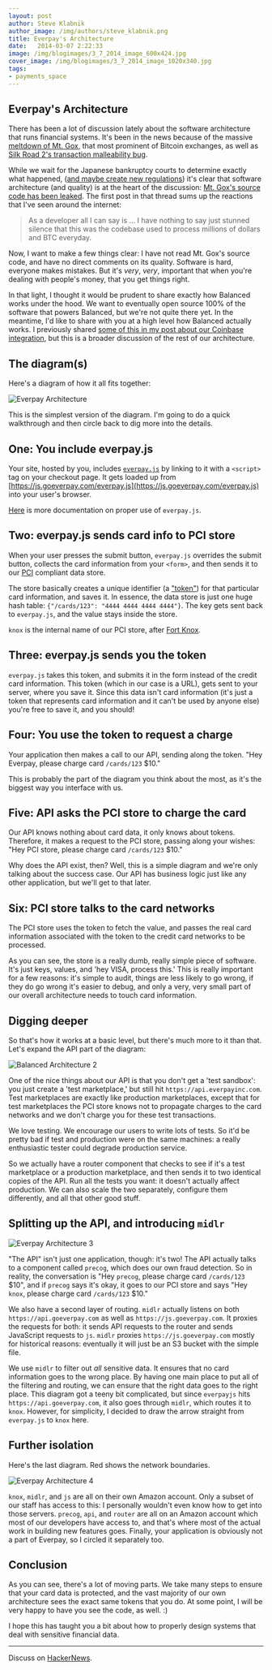 ```yaml
---
layout: post
author: Steve Klabnik
author_image: /img/authors/steve_klabnik.png
title: Everpay's Architecture
date:   2014-03-07 2:22:33
image: /img/blogimages/3_7_2014_image_600x424.jpg
cover_image: /img/blogimages/3_7_2014_image_1020x340.jpg
tags:
- payments_space
---
```


## Everpay's Architecture

There has been a lot of discussion lately about the software architecture
that runs financial systems. It's been in the news because of the massive
[meltdown of Mt. Gox](http://www.wired.com/wiredenterprise/2014/03/bitcoin-exchange/),
that most prominent of Bitcoin exchanges, as well as [Silk Road 2's transaction malleability
bug](http://www.forbes.com/sites/andygreenberg/2014/02/13/silk-road-2-0-hacked-using-bitcoin-bug-all-its-funds-stolen/).
<!--break-->
While we wait for the Japanese bankruptcy courts to determine exactly what happened, ([and maybe create new regulations](http://online.wsj.com/news/articles/SB10001424052702303630904579419862242970416?mg=reno64-wsj&url=http%3A%2F%2Fonline.wsj.com%2Farticle%2FSB10001424052702303630904579419862242970416.html))
it's clear that software architecture (and quality) is at the heart of the
discussion: [Mt. Gox's source code has been leaked](https://bitcointalk.org/index.php?topic=498522.0;all).
The first post in that thread sums up the reactions that I've seen around the internet:

> As a developer all I can say is ...
> I have nothing to say just stunned silence that this was the codebase used to process millions
> of dollars and BTC everyday.

Now, I want to make a few things clear: I have not read Mt. Gox's source code, and have no direct
comments on its quality. Software is hard, everyone makes mistakes. But it's _very_, _very_, important
that when you're dealing with people's money, that you get things right.

In that light, I thought it would be prudent to share exactly how Balanced works under the hood.
We want to eventually open source 100% of the software that powers Balanced, but we're not quite
there yet. In the meantime, I'd like to share with you at a high level how Balanced actually works.
I previously shared [some of this in my post about our Coinbase integration](/more-details-about-bitcoin/), 
but this is a broader discussion of the rest of our architecture.

## The diagram(s)

Here's a diagram of how it all fits together:

![Everpay Architecture](/img/blogimages/balanced_arch_1.jpg)

This is the simplest version of the diagram. I'm going to do a quick walkthrough and then circle back to dig more into the details.

## One: You include everpay.js

Your site, hosted by you, includes [`everpay.js`](https://github.com/everpay/everpay-js/) by linking to it with a `<script>` tag on your checkout page. It gets loaded up from [https://js.goeverpay.com/everpay.js](https://js.goeverpay.com/everpay.js) into your user's browser.

[Here](https://docs.everpayinc.com/1.1/guides/everpay-js/) is more documentation on proper use of `everpay.js`.

## Two: everpay.js sends card info to PCI store

When your user presses the submit button, `everpay.js` overrides the submit button, collects the card information from your `<form>`, and then sends it to our [PCI](https://www.pcisecuritystandards.org/) compliant data store.

The store basically creates a unique identifier (a ["token"](http://en.wikipedia.org/wiki/Tokenization_(data_security))) for that particular card information, and saves it. In essence, the data store is just one huge hash table: `{"/cards/123": "4444 4444 4444 4444"}`. The key gets sent back to `everpay.js`, and the value stays inside the store.

`knox` is the internal name of our PCI store, after [Fort Knox](http://www.knox.army.mil/).

## Three: everpay.js sends you the token

`everpay.js` takes this token, and submits it in the form instead of the credit card information. This token (which in our case is a URL), gets sent to your server, where you save it. Since this data isn't card information (it's just a token that represents card information and it can't be used by anyone else) you're free to save it, and you should! 

## Four: You use the token to request a charge

Your application then makes a call to our API, sending along the token. "Hey Everpay, please charge card `/cards/123` $10."

This is probably the part of the diagram you think about the most, as it's the biggest way you interface with us.

## Five: API asks the PCI store to charge the card

Our API knows nothing about card data, it only knows about tokens. Therefore, it makes a request to the PCI store, passing along your wishes: "Hey PCI store, please charge card `/cards/123` $10."

Why does the API exist, then? Well, this is a simple diagram and we're only talking about the success case. Our API has business logic just like any other application, but we'll get to that later.

## Six: PCI store talks to the card networks

The PCI store uses the token to fetch the value, and passes the real card information associated with the token to the credit card networks to be processed.

As you can see, the store is a really dumb, really simple piece of software. It's just keys, values, and 'hey VISA, process this.' This is really important for a few reasons: it's simple to audit, things are less likely to go wrong, if they do go wrong it's easier to debug, and only a very, very small part of our overall architecture needs to touch card information.

## Digging deeper

So that's how it works at a basic level, but there's much more to it than that. Let's expand the API part of the diagram:

![Balanced Architecture 2](/img/blogimages/balanced_arch_2.jpg)

One of the nice things about our API is that you don't get a 'test sandbox': you just create a 'test marketplace,' but still hit `https://api.everpayinc.com`. Test marketplaces are exactly like production marketplaces, except that for test marketplaces the PCI store knows not to propagate charges to the card networks and we don't charge you for these test transactions.

We love testing. We encourage our users to write lots of tests. So it'd be pretty bad if test and production were on the same machines: a really enthusiastic tester could degrade production service.

So we actually have a router component that checks to see if it's a test marketplace or a production marketplace, and then sends it to two identical copies of the API. Run all the tests you want: it doesn't actually affect production. We can also scale the two separately, configure them differently, and all that other good stuff.

## Splitting up the API, and introducing `midlr`

![Everpay Architecture 3](/img/blogimages/balanced_arch_3.jpg)

"The API" isn't just one application, though: it's two! The API actually talks to a component called `precog`, which does our own fraud detection. So in reality, the conversation is "Hey `precog`, please charge card `/cards/123` $10", and if  `precog` says it's okay, it goes to our PCI store and says "Hey `knox`, please charge card `/cards/123` $10." 

We also have a second layer of routing. `midlr` actually listens on both `https://api.goeverpay.com` as well as `https://js.goeverpay.com`. It proxies the requests for both: it sends API requests to the router and sends JavaScript requests to `js`. `midlr` proxies `https://js.goeverpay.com` mostly for historical reasons: eventually it will just be an S3 bucket with the simple file.

We use `midlr` to filter out _all_ sensitive data. It ensures that no card information goes to the wrong place. By having one main place to put all of the filtering and routing, we can ensure that the right data goes to the right place. This diagram got a teeny bit complicated, but since `everpayjs` hits `https://api.goeverpay.com`, it also goes through `midlr`, which routes it to `knox`. However, for simplicity, I decided to draw the arrow straight from `everpay.js` to `knox` here.

## Further isolation

Here's the last diagram. Red shows the network boundaries.

![Everpay Architecture 4](/img/blogimages/balanced_arch_4.jpg)

`knox`, `midlr`, and `js` are all on their own Amazon account. Only a subset of our staff has access to this: I personally wouldn't even know how to get into those servers. `precog`, `api`, and `router` are all on an Amazon account which most of our developers have access to, and that's where most of the actual work in building new features goes. Finally, your application is obviously not a part of Everpay, so I circled it separately too.

## Conclusion

As you can see, there's a lot of moving parts. We take many steps to ensure
that your card data is protected, and the vast majority of our own architecture sees
the exact same tokens that you do. At some point, I will be very happy to have you
see the code, as well. :)

I hope this has taught you a bit about how to properly design systems that deal with
sensitive financial data.

---

Discuss on [HackerNews](https://news.ycombinator.com/item?id=7362442).
